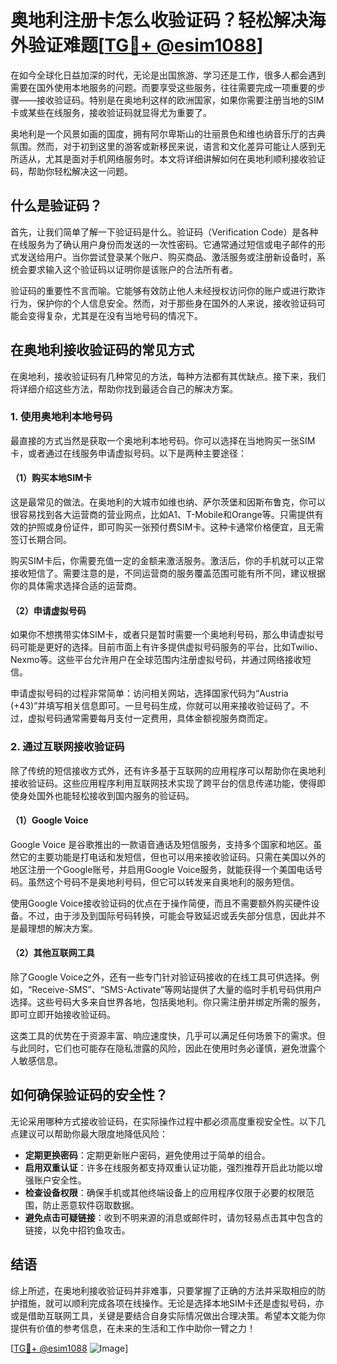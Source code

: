 # 奥地利注册卡怎么收验证码？轻松解决海外验证难题[[TG💪+ @esim1088](https://t.me/s/esim1088)]

在如今全球化日益加深的时代，无论是出国旅游、学习还是工作，很多人都会遇到需要在国外使用本地服务的问题。而要享受这些服务，往往需要完成一项重要的步骤——接收验证码。特别是在奥地利这样的欧洲国家，如果你需要注册当地的SIM卡或某些在线服务，接收验证码就显得尤为重要了。

奥地利是一个风景如画的国度，拥有阿尔卑斯山的壮丽景色和维也纳音乐厅的古典氛围。然而，对于初到这里的游客或新移民来说，语言和文化差异可能让人感到无所适从，尤其是面对手机网络服务时。本文将详细讲解如何在奥地利顺利接收验证码，帮助你轻松解决这一问题。

## 什么是验证码？

首先，让我们简单了解一下验证码是什么。验证码（Verification Code）是各种在线服务为了确认用户身份而发送的一次性密码。它通常通过短信或电子邮件的形式发送给用户。当你尝试登录某个账户、购买商品、激活服务或注册新设备时，系统会要求输入这个验证码以证明你是该账户的合法所有者。

验证码的重要性不言而喻。它能够有效防止他人未经授权访问你的账户或进行欺诈行为，保护你的个人信息安全。然而，对于那些身在国外的人来说，接收验证码可能会变得复杂，尤其是在没有当地号码的情况下。

## 在奥地利接收验证码的常见方式

在奥地利，接收验证码有几种常见的方法，每种方法都有其优缺点。接下来，我们将详细介绍这些方法，帮助你找到最适合自己的解决方案。

### 1. 使用奥地利本地号码

最直接的方式当然是获取一个奥地利本地号码。你可以选择在当地购买一张SIM卡，或者通过在线服务申请虚拟号码。以下是两种主要途径：

#### （1）购买本地SIM卡

这是最常见的做法。在奥地利的大城市如维也纳、萨尔茨堡和因斯布鲁克，你可以很容易找到各大运营商的营业网点，比如A1、T-Mobile和Orange等。只需提供有效的护照或身份证件，即可购买一张预付费SIM卡。这种卡通常价格便宜，且无需签订长期合同。

购买SIM卡后，你需要充值一定的金额来激活服务。激活后，你的手机就可以正常接收短信了。需要注意的是，不同运营商的服务覆盖范围可能有所不同，建议根据你的具体需求选择合适的运营商。

#### （2）申请虚拟号码

如果你不想携带实体SIM卡，或者只是暂时需要一个奥地利号码，那么申请虚拟号码可能是更好的选择。目前市面上有许多提供虚拟号码服务的平台，比如Twilio、Nexmo等。这些平台允许用户在全球范围内注册虚拟号码，并通过网络接收短信。

申请虚拟号码的过程非常简单：访问相关网站，选择国家代码为“Austria (+43)”并填写相关信息即可。一旦号码生成，你就可以用来接收验证码了。不过，虚拟号码通常需要每月支付一定费用，具体金额视服务商而定。

### 2. 通过互联网接收验证码

除了传统的短信接收方式外，还有许多基于互联网的应用程序可以帮助你在奥地利接收验证码。这些应用程序利用互联网技术实现了跨平台的信息传递功能，使得即使身处国外也能轻松接收到国内服务的验证码。

#### （1）Google Voice

Google Voice 是谷歌推出的一款语音通话及短信服务，支持多个国家和地区。虽然它的主要功能是打电话和发短信，但也可以用来接收验证码。只需在美国以外的地区注册一个Google账号，并启用Google Voice服务，就能获得一个美国电话号码。虽然这个号码不是奥地利号码，但它可以转发来自奥地利的服务短信。

使用Google Voice接收验证码的优点在于操作简便，而且不需要额外购买硬件设备。不过，由于涉及到国际号码转换，可能会导致延迟或丢失部分信息，因此并不是最理想的解决方案。

#### （2）其他互联网工具

除了Google Voice之外，还有一些专门针对验证码接收的在线工具可供选择。例如，“Receive-SMS”、“SMS-Activate”等网站提供了大量的临时手机号码供用户选择。这些号码大多来自世界各地，包括奥地利。你只需注册并绑定所需的服务，即可立即开始接收验证码。

这类工具的优势在于资源丰富、响应速度快，几乎可以满足任何场景下的需求。但与此同时，它们也可能存在隐私泄露的风险，因此在使用时务必谨慎，避免泄露个人敏感信息。

## 如何确保验证码的安全性？

无论采用哪种方式接收验证码，在实际操作过程中都必须高度重视安全性。以下几点建议可以帮助你最大限度地降低风险：

- **定期更换密码**：定期更新账户密码，避免使用过于简单的组合。
- **启用双重认证**：许多在线服务都支持双重认证功能，强烈推荐开启此功能以增强账户安全性。
- **检查设备权限**：确保手机或其他终端设备上的应用程序仅限于必要的权限范围，防止恶意软件窃取数据。
- **避免点击可疑链接**：收到不明来源的消息或邮件时，请勿轻易点击其中包含的链接，以免中招钓鱼攻击。

## 结语

综上所述，在奥地利接收验证码并非难事，只要掌握了正确的方法并采取相应的防护措施，就可以顺利完成各项在线操作。无论是选择本地SIM卡还是虚拟号码，亦或是借助互联网工具，关键是要结合自身实际情况做出合理决策。希望本文能为你提供有价值的参考信息，在未来的生活和工作中助你一臂之力！

[[TG💪+ @esim1088](https://t.me/s/esim1088) ![Image](https://i.postimg.cc/4NQfJmqS/Snipaste-2025-05-13-00-14-12.png)]